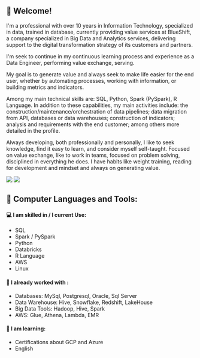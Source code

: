 ## 👋 Welcome!

I'm a professional with over 10 years in Information Technology, specialized in data, trained in database, currently providing value services at BlueShift, a company specialized in Big Data and Analytics services, delivering support to the digital transformation strategy of its customers and partners. 

I'm seek to continue in my continuous learning process and experience as a Data Engineer, performing value exchange, serving.

My goal is to generate value and always seek to make life easier for the end user, whether by automating processes, working with information, or building metrics and indicators.

Among my main technical skills are: SQL, Python, Spark (PySpark), R Language. In addition to these capabilities, my main activities include: the construction/maintenance/orchestration of data pipelines; data migration from API, databases or data warehouses; construction of indicators; analysis and requirements with the end customer; among others more detailed in the profile.

Always developing, both professionally and personally, I like to seek knowledge, find it easy to learn, and consider myself self-taught. Focused on value exchange, like to work in teams, focused on problem solving, disciplined in everything he does. I have habits like weight training, reading for development and mindset and always on generating value.

<a href="https://www.linkedin.com/in/brunoconejeros/?locale=en_US" target="_blank"><img src="https://img.shields.io/badge/-LinkedIn-%230077B5?style=for-the-badge&logo=linkedin&logoColor=white" target="_blank"></a> 
<a href = "brconejeros@gmail.com"><img src="https://img.shields.io/badge/-Gmail-red?style=for-the-badge&logo=gmail&logoColor=white" target="_blank"></a>

 ## 🚀 **Computer Languages and Tools:**
 
  #### 💻 I am skilled in / I current Use:
   - SQL
   - Spark / PySpark
   - Python
   - Databricks
   - R Language
   - AWS
   - Linux

  #### 🎲 I already worked with :
   - Databases: MySql, Postgresql, Oracle, Sql Server
   - Data Warehouse: Hive, Snowflake, Redshift, LakeHouse
   - Big Data Tools: Hadoop, Hive, Spark
   - AWS: Glue, Athena, Lambda, EMR
    
  #### 🌱 I am learning:
   - Certifications about GCP and Azure
   - English
   
